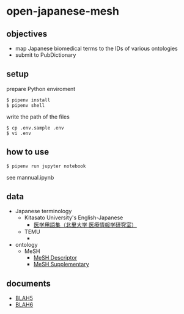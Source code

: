 # open-japanese-mesh

## objectives
- map Japanese biomedical terms to the IDs of various ontologies
- submit to PubDictionary


## setup
prepare Python enviroment
```
$ pipenv install
$ pipenv shell
```

write the path of the files
```
$ cp .env.sample .env
$ vi .env
```




## how to use
```
$ pipenv run jupyter notebook
```
see mannual.ipynb


## data
- Japanese terminology
    - Kitasato University's English-Japanese
        - [医学用語集（北里大学 医療情報学研究室）](http://www.aamt.info/japanese/utx/medutx1.05.zip)
    - TEMU
        - [](http://temu.bsc.es/mespen/downloads/glossaries.tar.gz)
- ontology
    - MeSH
        - [MeSH Descriptor](ftp://nlmpubs.nlm.nih.gov/online/mesh/MESH_FILES/asciimesh/)
        - [MeSH Supplementary](ftp://nlmpubs.nlm.nih.gov/online/mesh/MESH_FILES/asciimesh/)


## documents
- [BLAH5](https://docs.google.com/document/d/1eDayzhcd2RtZYsMPG55z4RDkz3O3HHVR905yzyGJeX0/edit#heading=h.ava1wfuaicwk)
- [BLAH6](https://docs.google.com/document/d/1ykbSeAZyt-dSxTZcQPXY2gduMR6gXfxsqn1SfAm8Svw/edit#heading=h.2tatx8tdyhpx)